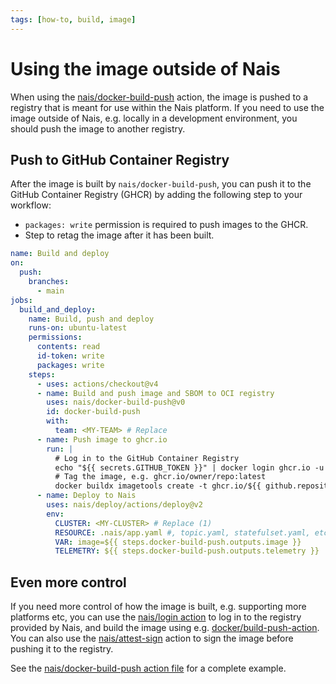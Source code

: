 ```yaml
---
tags: [how-to, build, image]
---
```


# Using the image outside of Nais

When using the [nais/docker-build-push](https://github.com/nais/docker-build-push) action, the image is pushed to a registry that is meant for use within the Nais platform.
If you need to use the image outside of Nais, e.g. locally in a development environment, you should push the image to another registry.

## Push to GitHub Container Registry

After the image is built by `nais/docker-build-push`, you can push it to the GitHub Container Registry (GHCR) by adding the following step to your workflow:

- `packages: write` permission is required to push images to the GHCR.
- Step to retag the image after it has been built.

```yaml hl_lines="13 21-26"
name: Build and deploy
on:
  push:
    branches:
      - main
jobs:
  build_and_deploy:
    name: Build, push and deploy
    runs-on: ubuntu-latest
    permissions:
      contents: read
      id-token: write
      packages: write
    steps:
      - uses: actions/checkout@v4
      - name: Build and push image and SBOM to OCI registry
        uses: nais/docker-build-push@v0
        id: docker-build-push
        with:
          team: <MY-TEAM> # Replace
      - name: Push image to ghcr.io
        run: |
          # Log in to the GitHub Container Registry
          echo "${{ secrets.GITHUB_TOKEN }}" | docker login ghcr.io -u ${{ github.actor }} --password-stdin
          # Tag the image, e.g. ghcr.io/owner/repo:latest
          docker buildx imagetools create -t ghcr.io/${{ github.repository }}:latest ${{ steps.docker-build-push.outputs.image }}
      - name: Deploy to Nais
        uses: nais/deploy/actions/deploy@v2
        env:
          CLUSTER: <MY-CLUSTER> # Replace (1)
          RESOURCE: .nais/app.yaml #, topic.yaml, statefulset.yaml, etc.
          VAR: image=${{ steps.docker-build-push.outputs.image }}
          TELEMETRY: ${{ steps.docker-build-push.outputs.telemetry }}
```

## Even more control

If you need more control of how the image is built, e.g. supporting more platforms etc, you can use the [nais/login action](https://github.com/nais/login) to log in to the registry
provided by Nais, and build the image using e.g. [docker/build-push-action](https://github.com/docker/build-push-action).
You can also use the [nais/attest-sign](https://github.com/nais/attest-sign) action to sign the image before pushing it to the registry.

See the [nais/docker-build-push action file](https://github.com/nais/docker-build-push/blob/main/action.yml) for a complete example.
